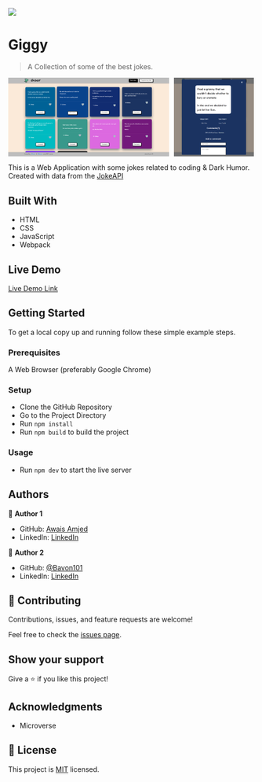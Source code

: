 ![](https://img.shields.io/badge/Microverse-blueviolet)

# Giggy

> A Collection of some of the best jokes.

<p style="display: flex; align-items: start; gap: 10px">
  <img src="home_page_screenshot.png" width="65%" />
  <img src="comments_popup_screenshot.png" width="32.5%" />
</p>

This is a Web Application with some jokes related to coding & Dark Humor. Created with data from the [JokeAPI](https://sv443.net/jokeapi/v2/)

## Built With

- HTML
- CSS
- JavaScript
- Webpack

## Live Demo

[Live Demo Link](https://awais-amjed.github.io/giggy/)

## Getting Started

To get a local copy up and running follow these simple example steps.

### Prerequisites

A Web Browser (preferably Google Chrome)

### Setup

- Clone the GitHub Repository
- Go to the Project Directory
- Run ```npm install```
- Run ```npm build``` to build the project

### Usage

- Run ```npm dev``` to start the live server

## Authors

👤 **Author 1**

- GitHub: [Awais Amjed](https://github.com/awais-amjed)
- LinkedIn: [LinkedIn](https://www.linkedin.com/in/awais-amjed)

👤 **Author 2**

- GitHub: [@Bavon101](https://github.com/Bavon101)
- LinkedIn: [LinkedIn](https://www.linkedin.com/in/akumu-bavon-335416193/)

## 🤝 Contributing

Contributions, issues, and feature requests are welcome!

Feel free to check the [issues page](../../issues/).

## Show your support

Give a ⭐️ if you like this project!

## Acknowledgments

- Microverse

## 📝 License

This project is [MIT](./LICENSE) licensed.